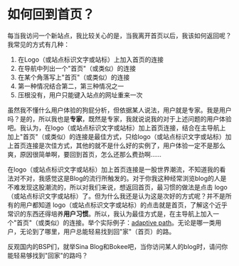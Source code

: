 # 如何回到首页？

每当我访问一个新站点，我比较关心的是，当我离开首页以后，我该如何返回呢？我常见的方式有几种：

1. 在Logo（或站点标识文字或站标）上加入首页的连接
2. 在导航中列出一个"首页"（或类似）的连接
3. 在某个角落写上"首页"（或类似）的连接
4. 第一种情况结合第二，第三种情况之一
5. 压根没有，用户只能键入站点的网址重来一次

虽然我不懂什么用户体验的狗屁分析，但依据某人说法，用户就是专家。我是用户吗？是的，所以我也是**专家**，既然是专家，我就说说我的对于上述问题的用户体验吧。我认为，在logo（或站点标识文字或站标）加上首页连接，结合在主导航上加上"首页"（或类似）的连接是最佳方式，只给logo（或站点标识文字或站标）加上首页连接是次佳方式，其他的就不是什么好的实例了，用户体验一定不是那么爽，原因很简单啊，要回到首页，怎么还那么费劲啊……

在logo（或站点标识文字或站标）加上首页连接是一股世界潮流，不知道我的看法对不对，我感觉这是Blog的流行所触发的。对于你我这种经常浏览blog的人是不难发现这股潮流的，所以对我们来说，想返回首页，最习惯的做法是点击 logo（或站点标识文字或站标）了。但为什么我还是认为这是次好的方式呢？并不是所有的用户都知道 logo（或站点标识文字或站标）的点击就是首页，了解这个近乎常识的东西还得培养**用户习惯**。所以，我认为最佳方式是，在主导航上加入一个"首页"（或类似）的连接。举个实际例子：[adaptive path][0]。无论是哪一类用户，无论到了哪里，用户总能轻易找到回"家"（首页）的路。

反观国内的BSP们，就举Sina Blog和Bokee吧，当你访问某人的blog时，请问你能轻易够找到"回家"的路吗？

[0]: http://www.adaptivepath.com/
